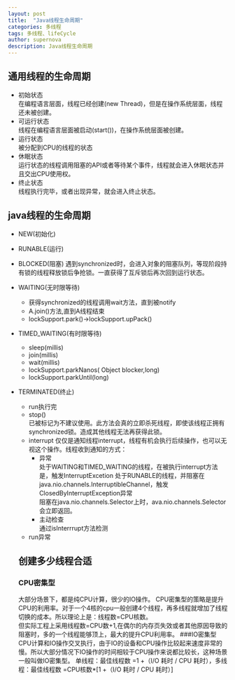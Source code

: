 ```yaml
---
layout: post
title:  "Java线程生命周期"
categories: 多线程
tags: 多线程、lifeCycle
author: supernova
description: Java线程生命周期
---
```

## 通用线程的生命周期
* 初始状态  
在编程语言层面，线程已经创建(new Thread)，但是在操作系统层面，线程还未被创建。  
* 可运行状态   
线程在编程语言层面被启动(start())，在操作系统层面被创建。  
* 运行状态  
被分配到CPU的线程的状态  
* 休眠状态  
运行状态的线程调用阻塞的API或者等待某个事件，线程就会进入休眠状态并且交出CPU使用权。    
* 终止状态  
线程执行完毕，或者出现异常，就会进入终止状态。

## java线程的生命周期
* NEW(初始化)
* RUNABLE(运行)
* BLOCKED(阻塞)
遇到synchronized时，会进入对象的阻塞队列，等现阶段持有锁的线程释放锁后争抢锁。一直获得了互斥锁后再次回到运行状态。
* WAITING(无时限等待)
    * 获得synchronized的线程调用wait方法，直到被notify
    * A.join()方法,直到A线程结束
    * lockSupport.park()->lockSupport.upPack()
* TIMED_WAITING(有时限等待)
    * sleep(millis)
    * join(millis)
    * wait(millis)
    * lockSupport.parkNanos( Object blocker,long)
    * lockSupport.parkUntil(long)
* TERMINATED(终止)
    * run执行完
    * stop()  
    已被标记为不建议使用。此方法会真的立即杀死线程，即使该线程正拥有synchronized锁。造成其他线程无法再获得此锁。  
    * interrupt
    仅仅是通知线程interrupt，线程有机会执行后续操作，也可以无视这个操作。线程收到通知的方式：
        * 异常  
        处于WAITING和TIMED_WAITING的线程，在被执行interrupt方法是，触发InterruptExcetion
        处于RUNABLE的线程，并阻塞在java.nio.channels.InterruptibleChannel，触发ClosedByInterruptException异常  
        阻塞在java.nio.channels.Selector上时，ava.nio.channels.Selector会立即返回。
        * 主动检查  
        通过isInterrrupt方法检测
    * run异常
    
    ## 创建多少线程合适
    ### CPU密集型
    大部分场景下，都是纯CPU计算，很少的IO操作。
    CPU密集型的策略是提升CPU的利用率。对于一个4核的cpu一般创建4个线程，再多线程就增加了线程切换的成本。所以理论上是：线程数=CPU核数。  
    但实际工程上采用线程数=CPU数+1,在偶尔的内存页失效或者其他原因导致的阻塞时，多的一个线程能够顶上，最大的提升CPU利用率。
    ###IO密集型
    CPU计算和IO操作交叉执行，由于IO的设备和CPU操作比较起来速度非常的慢。所以大部分情况下IO操作的时间相较于CPU操作来说都比较长，这种场景一般叫做IO密集型。
    单线程：最佳线程数 =1 +（I/O 耗时 / CPU 耗时），多线程：最佳线程数 =CPU核数*[1 +（I/O 耗时 / CPU 耗时）]
